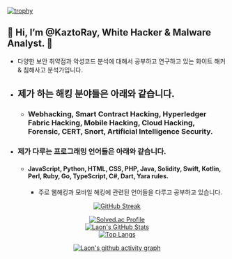[![trophy](https://github-profile-trophy.vercel.app/?username=KaztoRay&theme=algolia&column=10)](https://github.com/Luon/)

## 💫 Hi, I’m @KaztoRay, White Hacker & Malware Analyst. 💫

- 다양한 보안 취약점과 악성코드 분석에 대해서 공부하고 연구하고 있는 화이트 해커 & 침해사고 분석가입니다.

- ## 제가 하는 해킹 분야들은 아래와 같습니다.

  - ### Webhacking, Smart Contract Hacking, Hyperledger Fabric Hacking, Mobile Hacking, Cloud Hacking, Forensic, CERT, Snort, Artificial Intelligence Security.

- ### 제가 다루는 프로그래밍 언어들은 아래와 같습니다.
  - #### JavaScript, Python, HTML, CSS, PHP, Java, Solidity, Swift, Kotlin, Perl, Ruby, Go, TypeScript, C#, Dart, Yara rules.
    -  주로 웹해킹과 모바일 해킹에 관련된 언어들을 다루고 공부하고 있습니다. 
    
    
<div align = "center">

[![GitHub Streak](https://github-readme-streak-stats.herokuapp.com/?user=KaztoRay&theme=holi-theme)](https://git.io/streak-stats)

[![Solved.ac Profile](http://mazassumnida.wtf/api/v2/generate_badge?boj=dsph9245)](https://solved.ac/dsph9245) <br/>
[![Laon's GitHub Stats](https://github-readme-stats.vercel.app/api?username=KaztoRay&hide=contribs,prs&show_icons=true&theme=ambient_gradient)](https://github.com/anuraghazra/github-readme-stats)
<br>
[![Top Langs](https://github-readme-stats.vercel.app/api/top-langs/?username=KaztoRay&langs_count=10&hide=contribs,prs&show_icons=true&theme=ambient_gradient)](https://github.com/anuraghazra/github-readme-stats)

[![Laon's github activity graph](https://github-readme-activity-graph.vercel.app/graph?username=KaztoRay&theme=react-dark&border=true)](https://github.com/ashutosh00710/github-readme-activity-graph)

</div>
 
 
